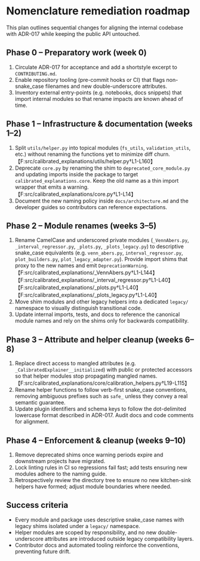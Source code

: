 # Nomenclature remediation roadmap

This plan outlines sequential changes for aligning the internal codebase with ADR-017 while keeping the public API untouched.

## Phase 0 – Preparatory work (week 0)
1. Circulate ADR-017 for acceptance and add a shortstyle excerpt to `CONTRIBUTING.md`.
2. Enable repository tooling (pre-commit hooks or CI) that flags non-snake_case filenames and new double-underscore attributes.
3. Inventory external entry-points (e.g. notebooks, docs snippets) that import internal modules so that rename impacts are known ahead of time.

## Phase 1 – Infrastructure & documentation (weeks 1–2)
1. Split `utils/helper.py` into topical modules (`fs_utils`, `validation_utils`, etc.) without renaming the functions yet to minimize diff churn. 【F:src/calibrated_explanations/utils/helper.py†L1-L160】
2. Deprecate `core.py` by renaming the shim to `deprecated_core_module.py` and updating imports inside the package to target `calibrated_explanations.core`. Keep the old name as a thin import wrapper that emits a warning. 【F:src/calibrated_explanations/core.py†L1-L14】
3. Document the new naming policy inside `docs/architecture.md` and the developer guides so contributors can reference expectations.

## Phase 2 – Module renames (weeks 3–5)
1. Rename CamelCase and underscored private modules (`_VennAbers.py`, `_interval_regressor.py`, `_plots.py`, `_plots_legacy.py`) to descriptive snake_case equivalents (e.g. `venn_abers.py`, `interval_regressor.py`, `plot_builders.py`, `plot_legacy_adapter.py`). Provide import shims that proxy to the new names and emit `DeprecationWarning`. 【F:src/calibrated_explanations/_VennAbers.py†L1-L144】【F:src/calibrated_explanations/_interval_regressor.py†L1-L40】【F:src/calibrated_explanations/_plots.py†L1-L40】【F:src/calibrated_explanations/_plots_legacy.py†L1-L40】
2. Move shim modules and other legacy helpers into a dedicated `legacy/` namespace to visually distinguish transitional code.
3. Update internal imports, tests, and docs to reference the canonical module names and rely on the shims only for backwards compatibility.

## Phase 3 – Attribute and helper cleanup (weeks 6–8)
1. Replace direct access to mangled attributes (e.g. `_CalibratedExplainer__initialized`) with public or protected accessors so that helper modules stop propagating mangled names. 【F:src/calibrated_explanations/core/calibration_helpers.py†L19-L115】
2. Rename helper functions to follow verb-first snake_case conventions, removing ambiguous prefixes such as `safe_` unless they convey a real semantic guarantee.
3. Update plugin identifiers and schema keys to follow the dot-delimited lowercase format described in ADR-017. Audit docs and code comments for alignment.

## Phase 4 – Enforcement & cleanup (weeks 9–10)
1. Remove deprecated shims once warning periods expire and downstream projects have migrated.
2. Lock linting rules in CI so regressions fail fast; add tests ensuring new modules adhere to the naming guide.
3. Retrospectively review the directory tree to ensure no new kitchen-sink helpers have formed; adjust module boundaries where needed.

## Success criteria
- Every module and package uses descriptive snake_case names with legacy shims isolated under a `legacy/` namespace.
- Helper modules are scoped by responsibility, and no new double-underscore attributes are introduced outside legacy compatibility layers.
- Contributor docs and automated tooling reinforce the conventions, preventing future drift.
